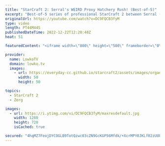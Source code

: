 ```yaml
---
title: "StarCraft 2: Serral's WEIRD Proxy Hatchery Rush! (Best-of-5)"
excerpt: "Best-of-5 series of professional StarCraft 2 between Serral (Zerg) and ShoWTimE (Protoss). In this series Serral decides to cheese in practically every game, even though he's usually a macro Zerg. These games were played in the lower bracket of the HomeStory Cup 22 playoffs.  Support my work on Patreon:"
originalUrl: https://youtube.com/watch?v=DC9FQCB3fyM
type: video
length: PT44M44S
publishedDateTime: 2022-12-22T12:20:48Z
heat: 51

featuredContent: "<iframe width=\"800\" height=\"500\" frameborder=\"0\" src=\"https://www.youtube.com/embed/DC9FQCB3fyM\" allow=\"accelerometer; autoplay; encrypted-media; gyroscope; picture-in-picture\" allowfullscreen></iframe>"

provider:
  name: LowkoTV
  domain: lowko.tv
  images:
    - url: https://everyday-cc.github.io/starcraft2/assets/images/organizations/lowko.tv-50x50.jpg
      width: 50
      height: 50

topics:
  - StarCraft 2
  - Zerg

images:
  - url: https://i.ytimg.com/vi/DC9FQCB3fyM/maxresdefault.jpg
    width: 1280
    height: 720
    isCached: true

secured: "4hqMZ7FeojDYCOGLB9TotQzwc03cZN9GcKGP56Mfdk/+XcrMPY0JKLf02zUUUHaTsQeZK1g/CmJPbZxSLeEDC92+qIrL8KP+Q4LVxwTP5Hi/IKgz83bHr5WOCk0w+4+FPqBiuLTv2cLg4UA1Febx6qwZOtRT6rRtq9NU3JIoVWLx9VxggpA8NmYrtIg3DNax2PnDV9aIjlRfrKBUoInkX5bjnEJVQUxUrpLNCHD4ipxngvn+/j3RGNAQ4RQXDOiIZ7z7XZwIJ/lHmZrx7AzToF0S18hLrxt4DhBRZR7vjhX80aL88Oj6ZhlmWBT1pMntfNNAI1AJaIOKICnuZvkQjAf36Hhh8QEmHwocEDMrsQmq/vy8173CO0BJNvPYYUto7DijhgXCln8KDfndEQhWE9Y1ZziGIHaVkxIW7qjNcdU34oNVfQEgAm+x3R3gKJX6;Jaaj/UVxMvktK2u+O0L5rw=="
---
```



